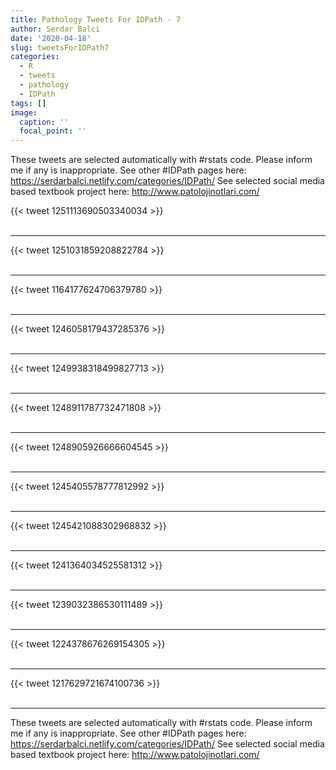 ```yaml
---
title: Pathology Tweets For IDPath - 7
author: Serdar Balci
date: '2020-04-18'
slug: tweetsForIDPath7
categories:
  - R
  - tweets
  - pathology
  - IDPath
tags: []
image:
  caption: ''
  focal_point: ''
---
```



These tweets are selected automatically with #rstats code. Please inform me if any is inappropriate.
See other #IDPath pages here: https://serdarbalci.netlify.com/categories/IDPath/ 
See selected social media based textbook project here: http://www.patolojinotlari.com/

{{< tweet 1251113690503340034 >}}
<br>
<br>
<hr>
{{< tweet 1251031859208822784 >}}
<br>
<br>
<hr>
{{< tweet 1164177624706379780 >}}
<br>
<br>
<hr>
{{< tweet 1246058179437285376 >}}
<br>
<br>
<hr>
{{< tweet 1249938318499827713 >}}
<br>
<br>
<hr>
{{< tweet 1248911787732471808 >}}
<br>
<br>
<hr>
{{< tweet 1248905926666604545 >}}
<br>
<br>
<hr>
{{< tweet 1245405578777812992 >}}
<br>
<br>
<hr>
{{< tweet 1245421088302968832 >}}
<br>
<br>
<hr>
{{< tweet 1241364034525581312 >}}
<br>
<br>
<hr>
{{< tweet 1239032386530111489 >}}
<br>
<br>
<hr>
{{< tweet 1224378676269154305 >}}
<br>
<br>
<hr>
{{< tweet 1217629721674100736 >}}
<br>
<br>
<hr>


These tweets are selected automatically with #rstats code. Please inform me if any is inappropriate.
See other #IDPath pages here: https://serdarbalci.netlify.com/categories/IDPath/ 
See selected social media based textbook project here: http://www.patolojinotlari.com/
